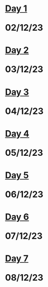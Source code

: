 # [Day 1](https://github.com/RapidCoders/Coding-Practice/tree/main/DAY_1) <p>02/12/23<p>
# [Day 2](https://github.com/RapidCoders/Coding-Practice/tree/main/DAY_2) <p>03/12/23<p>
# [Day 3](https://github.com/RapidCoders/Coding-Practice/tree/main/DAY_3) <p>04/12/23<p>
# [Day 4](https://github.com/RapidCoders/Coding-Practice/tree/main/DAY_4) <p>05/12/23<p>
# [Day 5](https://github.com/RapidCoders/Coding-Practice/tree/main/DAY_5) <p>06/12/23<p>
# [Day 6](https://github.com/RapidCoders/Coding-Practice/tree/main/Day_6) <p>07/12/23<p>
# [Day 7](https://github.com/RapidCoders/Coding-Practice/tree/main/Day_7) <p>08/12/23<p>
